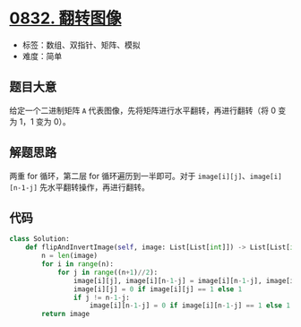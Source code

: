# [0832. 翻转图像](https://leetcode-cn.com/problems/flipping-an-image)

- 标签：数组、双指针、矩阵、模拟
- 难度：简单

## 题目大意

给定一个二进制矩阵 `A` 代表图像，先将矩阵进行水平翻转，再进行翻转（将 0 变为 1，1 变为 0）。

## 解题思路

两重 for 循环，第二层 for 循环遍历到一半即可。对于 `image[i][j]`、`image[i][n-1-j]` 先水平翻转操作，再进行翻转。

## 代码

```Python
class Solution:
    def flipAndInvertImage(self, image: List[List[int]]) -> List[List[int]]:
        n = len(image)
        for i in range(n):
            for j in range((n+1)//2):
                image[i][j], image[i][n-1-j] = image[i][n-1-j], image[i][j]
                image[i][j] = 0 if image[i][j] == 1 else 1
                if j != n-1-j:
                    image[i][n-1-j] = 0 if image[i][n-1-j] == 1 else 1
        return image
```

